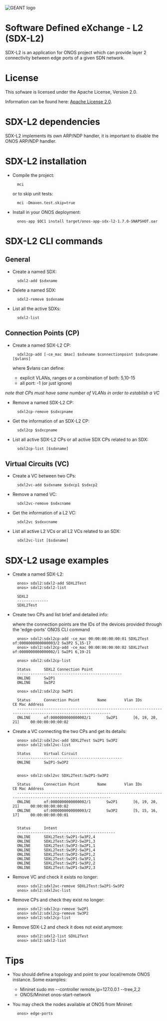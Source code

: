 ![GEANT logo](http://www.geant.org/Style%20Library/Geant/Images/logo.png "http://geant.org")

Software Defined eXchange - L2 (SDX-L2)
==========================

SDX-L2 is an application for ONOS project which can provide layer 2 connectivity between edge ports of a given SDN network.


License
=======

This sofware is licensed under the Apache License, Version 2.0.

Information can be found here:
 [Apache License 2.0](http://www.apache.org/licenses/LICENSE-2.0).


SDX-L2 dependencies
=============================

SDX-L2 implements its own ARP/NDP handler, it is important to disable the ONOS ARP/NDP handler.


SDX-L2 installation
=============================

- Compile the project:

        mci

    or to skip unit tests:

        mci -Dmaven.test.skip=true

- Install in your ONOS deployment:

        onos-app $OC1 install target/onos-app-sdx-l2-1.7.0-SNAPSHOT.oar


SDX-L2 CLI commands
=============================

General
-----------------------------

- Create a named SDX:

        sdxl2-add $sdxname


- Delete a named SDX:

        sdxl2-remove $sdxname


- List all the active SDXs:

        sdxl2-list


Connection Points (CP)
-----------------------------

- Create a named SDX-L2 CP:

        sdxl2cp-add [-ce_mac $mac] $sdxname $connectionpoint $sdxcpname [$vlans]

  where $vlans can define:
    - explicit VLANs, ranges or a combination of both: 5,10-15
    - all port: -1 (or just ignore)

 *note that CPs must have same number of VLANs in order to establish a VC*

- Remove a named SDX-L2 CP:

        sdxl2cp-remove $sdxcpname


- Get the information of an SDX-L2 CP:

        sdxl2cp $sdxcpname


- List all active SDX-L2 CPs or all active SDX CPs related to an SDX:

        sdxl2cp-list [$sdxname]


Virtual Circuits (VC)
-----------------------------

- Create a VC between two CPs:

        sdxl2vc-add $sdxname $sdxcp1 $sdxcp2


- Remove a named VC:

        sdxl2vc-remove $sdxcname


- Get the information of a L2 VC:

        sdxl2vc $sdxvcname


- List all active L2 VCs or all L2 VCs related to an SDX:

        sdxl2vc-list [$sdxname]


SDX-L2 usage examples
=============================

- Create a named SDX-L2:

        onos> sdxl2:sdxl2-add SDXL2Test
        onos> sdxl2:sdxl2-list

        SDXL2
        --------------
        SDXL2Test


- Create two CPs and list brief and detailed info:

  where the connection points are the IDs of the devices provided through the 'edge-ports' ONOS CLI command

        onos> sdxl2:sdxl2cp-add -ce_mac 00:00:00:00:00:01 SDXL2Test of:0000000000000003/2 Sw3P2 5,15-17
        onos> sdxl2:sdxl2cp-add -ce_mac 00:00:00:00:00:02 SDXL2Test of:0000000000000002/1 Sw2P1 6,19-21

        onos> sdxl2:sdxl2cp-list

        Status		SDXL2 Connection Point
        -----------------------------------------------
        ONLINE		Sw2P1
        ONLINE		Sw3P2

        onos> sdxl2:sdxl2cp Sw2P1

        Status		Connection Point		Name		Vlan IDs		CE Mac Address
        -------------------------------------------------------------------------------------------------------------
        ONLINE		of:0000000000000002/1		Sw2P1		[6, 19, 20, 21]		00:00:00:00:00:02


- Create a VC connecting the two CPs and get its details:

        onos> sdxl2:sdxl2vc-add SDXL2Test Sw2P1 Sw3P2
        onos> sdxl2:sdxl2vc-list

        Status		Virtual Circuit
        -----------------------------------------------
        ONLINE		Sw2P1-Sw3P2


        onos> sdxl2:sdxl2vc SDXL2Test:Sw2P1-Sw3P2

        Status		Connection Point		Name		Vlan IDs		CE Mac Address
        -------------------------------------------------------------------------------------------------------------
        ONLINE		of:0000000000000002/1		Sw2P1		[6, 19, 20, 21]		00:00:00:00:00:02
        ONLINE		of:0000000000000003/2		Sw3P2		[5, 15, 16, 17]		00:00:00:00:00:01


        Status		Intent
        --------------------------------------------
        ONLINE		SDXL2Test:Sw2P1-Sw3P2,4
        ONLINE		SDXL2Test:Sw3P2-Sw2P1,3
        ONLINE		SDXL2Test:Sw3P2-Sw2P1,1
        ONLINE		SDXL2Test:Sw3P2-Sw2P1,4
        ONLINE		SDXL2Test:Sw3P2-Sw2P1,2
        ONLINE		SDXL2Test:Sw2P1-Sw3P2,1
        ONLINE		SDXL2Test:Sw2P1-Sw3P2,2
        ONLINE		SDXL2Test:Sw2P1-Sw3P2,3


- Remove VC and check it exists no longer:

        onos> sdxl2:sdxl2vc-remove SDXL2Test:Sw2P1-Sw3P2
        onos> sdxl2:sdxl2vc-list


- Remove CPs and check they exist no longer:

        onos> sdxl2:sdxl2cp-remove Sw2P1
        onos> sdxl2:sdxl2cp-remove Sw3P2
        onos> sdxl2:sdxl2cp-list

- Remove SDX-L2 and check it does not exist anymore:

        onos> sdxl2:sdxl2-list SDXL2Test
        onos> sdxl2:sdxl2-list


Tips
=============================

- You should define a topology and point to your local/remote ONOS instance. Some examples:

  - Mininet
        sudo mn --controller remote,ip=127.0.0.1 --tree,2,2
  - ONOS/Mininet
        onos-start-network

- You may check the nodes available at ONOS from Mininet:

        onos> edge-ports
